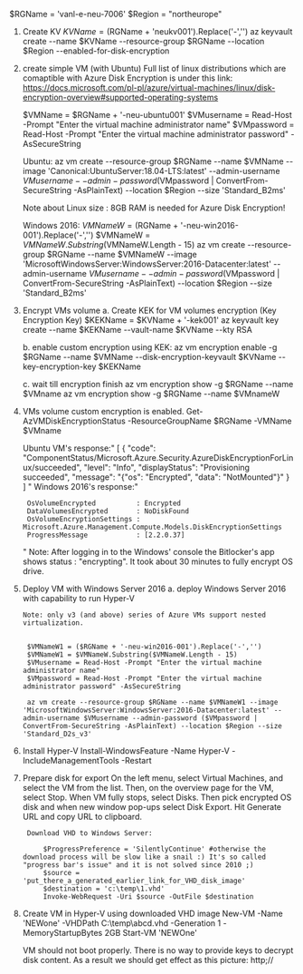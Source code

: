 $RGName = 'vanl-e-neu-7006'
$Region = "northeurope"


1. Create KV 
    $KVName = ($RGName + 'neukv001').Replace('-','')
    az keyvault create --name $KVName --resource-group $RGName --location $Region --enabled-for-disk-encryption

2. create simple VM (with Ubuntu)
    Full list of linux distributions which are comaptible with Azure Disk Encryption is under this link:
    https://docs.microsoft.com/pl-pl/azure/virtual-machines/linux/disk-encryption-overview#supported-operating-systems
    
    $VMName = $RGName + '-neu-ubuntu001'
    $VMusername = Read-Host -Prompt "Enter the virtual machine administrator name"
    $VMpassword = Read-Host -Prompt "Enter the virtual machine administrator password" -AsSecureString
    
    Ubuntu:
        az vm create --resource-group $RGName --name $VMName --image 'Canonical:UbuntuServer:18.04-LTS:latest' --admin-username $VMusername --admin-password ($VMpassword | ConvertFrom-SecureString -AsPlainText) --location $Region --size 'Standard_B2ms'
    
    Note about Linux size : 8GB RAM is needed for Azure Disk Encryption!
    
    Windows 2016:
        $VMNameW = ($RGName + '-neu-win2016-001').Replace('-','')
        $VMNameW = $VMNameW.Substring($VMNameW.Length - 15)
        az vm create --resource-group $RGName --name $VMNameW --image 'MicrosoftWindowsServer:WindowsServer:2016-Datacenter:latest' --admin-username $VMusername --admin-password ($VMpassword | ConvertFrom-SecureString -AsPlainText) --location $Region --size 'Standard_B2ms'
        
3. Encrypt VMs volume 
    a. Create KEK for VM volumes encryption (Key Encryption Key)
        $KEKName = $KVName + '-kek001'
        az keyvault key create --name $KEKName --vault-name $KVName --kty RSA
    
    b. enable custom encryption using KEK:
        az vm encryption enable -g $RGName --name $VMName --disk-encryption-keyvault $KVName --key-encryption-key $KEKName

    c. wait till encryption finish
        az vm encryption show -g $RGName --name $VMname
        az vm encryption show -g $RGName --name $VMnameW
        
4. VMs volume custom encryption is enabled.
    Get-AzVMDiskEncryptionStatus -ResourceGroupName $RGName -VMName $VMname
    
    Ubuntu VM's response:"
    [
        {
            "code": "ComponentStatus/Microsoft.Azure.Security.AzureDiskEncryptionForLinux/succeeded",
            "level": "Info",
            "displayStatus": "Provisioning succeeded",
            "message": "{\"os\": \"Encrypted\", \"data\": \"NotMounted\"}"
        }
    ]
    "
    Windows 2016's response:"
    
        OsVolumeEncrypted          : Encrypted
        DataVolumesEncrypted       : NoDiskFound
        OsVolumeEncryptionSettings : Microsoft.Azure.Management.Compute.Models.DiskEncryptionSettings
        ProgressMessage            : [2.2.0.37]
    "
    Note: After logging in to the Windows' console the Bitlocker's app shows status : "encrypting". It took about 30 minutes to fully encrypt OS drive.
            
5. Deploy VM with Windows Server 2016 
    a. deploy Windows Server 2016 with capability to run Hyper-V
    
       Note: only v3 (and above) series of Azure VMs support nested virtualization.


        $VMNameW1 = ($RGName + '-neu-win2016-001').Replace('-','')
        $VMNameW1 = $VMNameW.Substring($VMNameW.Length - 15)
        $VMusername = Read-Host -Prompt "Enter the virtual machine administrator name"
        $VMpassword = Read-Host -Prompt "Enter the virtual machine administrator password" -AsSecureString

        az vm create --resource-group $RGName --name $VMNameW1 --image 'MicrosoftWindowsServer:WindowsServer:2016-Datacenter:latest' --admin-username $VMusername --admin-password ($VMpassword | ConvertFrom-SecureString -AsPlainText) --location $Region --size 'Standard_D2s_v3'
        
6. Install Hyper-V
        Install-WindowsFeature -Name Hyper-V -IncludeManagementTools -Restart

7. Prepare disk for export 
        On the left menu, select Virtual Machines, and select the VM from the list. Then, on the overview page for the VM, select Stop.
        When VM fully stops, select Disks. Then pick encrypted OS disk and when new window pop-ups select Disk Export. 
        Hit Generate URL and copy URL to clipboard.
    
        Download VHD to Windows Server:
        
            $ProgressPreference = 'SilentlyContinue' #otherwise the download process will be slow like a snail :) It's so called "progress bar's issue" and it is not solved since 2010 ;)
            $source = 'put_there_a_generated_earlier_link_for_VHD_disk_image'
            $destination = 'c:\temp\1.vhd'
            Invoke-WebRequest -Uri $source -OutFile $destination
            
8. Create VM in Hyper-V using downloaded VHD image
        New-VM -Name 'NEWone' -VHDPath C:\temp\abcd.vhd -Generation 1 -MemoryStartupBytes 2GB
        Start-VM 'NEWOne'
    
    VM should not boot properly. There is no way to provide keys to decrypt disk content.
    As a result we should get effect as this picture:
    http;//




